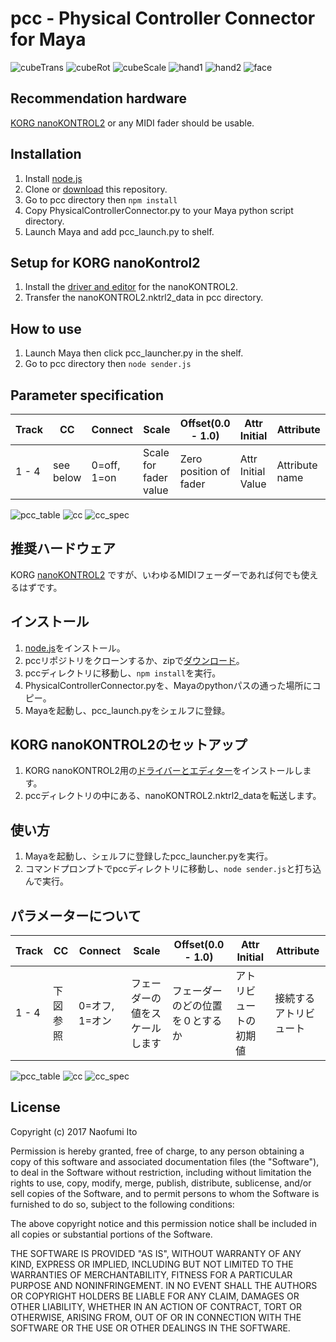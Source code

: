 # pcc - Physical Controller Connector for Maya
![cubeTrans](http://itonaofumi.github.io/pcc/cubeTrans.gif)
![cubeRot](http://itonaofumi.github.io/pcc/cubeRot.gif)
![cubeScale](http://itonaofumi.github.io/pcc/cubeScale.gif)
![hand1](http://itonaofumi.github.io/pcc/hand1.gif)
![hand2](http://itonaofumi.github.io/pcc/hand2.gif)
![face](http://itonaofumi.github.io/pcc/face.gif)

## Recommendation hardware
[KORG nanoKONTROL2](http://www.korg.com/jp/products/computergear/nanokontrol2/) or any MIDI fader should be usable.

## Installation
1. Install [node.js](https://nodejs.org/)
2. Clone or [download](https://github.com/itonaofumi/pcc/archive/master.zip) this repository.
3. Go to pcc directory then `npm install`
4. Copy PhysicalControllerConnector.py to your Maya python script directory.
5. Launch Maya and add pcc_launch.py to shelf.

## Setup for KORG nanoKontrol2
1. Install the [driver and editor](http://www.korg.com/jp/support/download/product/0/159/#software) for the nanoKONTROL2.
2. Transfer the nanoKONTROL2.nktrl2_data in pcc directory.

## How to use
1. Launch Maya then click pcc_launcher.py in the shelf.
2. Go to pcc directory then `node sender.js`


## Parameter specification
|Track|CC|Connect|Scale|Offset(0.0 - 1.0)|Attr Initial|Attribute|
|-----|--|-------|-----|------|------------|---------|
|1 - 4|see below|0=off, 1=on|Scale for fader value|Zero position of fader|Attr Initial Value|Attribute name|

![pcc_table](http://itonaofumi.github.io/pcc/pcc_table.png)
![cc](http://itonaofumi.github.io/pcc/nanoKONTROL2CC.png)
![cc_spec](http://itonaofumi.github.io/pcc/nanoKONTROL2CC_specE.png)

## 推奨ハードウェア
KORG [nanoKONTROL2](http://www.korg.com/jp/products/computergear/nanokontrol2/)
ですが、いわゆるMIDIフェーダーであれば何でも使えるはずです。

## インストール
1. [node.js](https://nodejs.org/)をインストール。
2. pccリポジトリをクローンするか、zipで[ダウンロード](https://github.com/itonaofumi/pcc/archive/master.zip)。
3. pccディレクトリに移動し、`npm install`を実行。
4. PhysicalControllerConnector.pyを、Mayaのpythonパスの通った場所にコピー。
5. Mayaを起動し、pcc_launch.pyをシェルフに登録。

## KORG nanoKONTROL2のセットアップ
1. KORG nanoKONTROL2用の[ドライバーとエディター](http://www.korg.com/jp/support/download/product/0/159/#software)をインストールします。
2. pccディレクトリの中にある、nanoKONTROL2.nktrl2_dataを転送します。

## 使い方
1. Mayaを起動し、シェルフに登録したpcc_launcher.pyを実行。
2. コマンドプロンプトでpccディレクトリに移動し、`node sender.js`と打ち込んで実行。

## パラメーターについて
|Track|CC|Connect|Scale|Offset(0.0 - 1.0)|Attr Initial|Attribute|
|-----|--|-------|-----|------|------------|---------|
|1 - 4|下図参照|0=オフ, 1=オン|フェーダーの値をスケールします|フェーダーのどの位置を０とするか|アトリビュートの初期値|接続するアトリビュート|

![pcc_table](http://itonaofumi.github.io/pcc/pcc_table.png)
![cc](http://itonaofumi.github.io/pcc/nanoKONTROL2CC.png)
![cc_spec](http://itonaofumi.github.io/pcc/nanoKONTROL2CC_specJ.png)

## License
Copyright (c) 2017 Naofumi Ito

Permission is hereby granted, free of charge, to any person obtaining a copy
of this software and associated documentation files (the "Software"), to deal
in the Software without restriction, including without limitation the rights
to use, copy, modify, merge, publish, distribute, sublicense, and/or sell
copies of the Software, and to permit persons to whom the Software is
furnished to do so, subject to the following conditions:

The above copyright notice and this permission notice shall be included in all
copies or substantial portions of the Software.

THE SOFTWARE IS PROVIDED "AS IS", WITHOUT WARRANTY OF ANY KIND, EXPRESS OR
IMPLIED, INCLUDING BUT NOT LIMITED TO THE WARRANTIES OF MERCHANTABILITY,
FITNESS FOR A PARTICULAR PURPOSE AND NONINFRINGEMENT. IN NO EVENT SHALL THE
AUTHORS OR COPYRIGHT HOLDERS BE LIABLE FOR ANY CLAIM, DAMAGES OR OTHER
LIABILITY, WHETHER IN AN ACTION OF CONTRACT, TORT OR OTHERWISE, ARISING FROM,
OUT OF OR IN CONNECTION WITH THE SOFTWARE OR THE USE OR OTHER DEALINGS IN THE
SOFTWARE.
